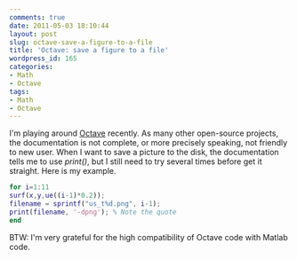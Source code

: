 ```yaml
---
comments: true
date: 2011-05-03 18:10:44
layout: post
slug: octave-save-a-figure-to-a-file
title: 'Octave: save a figure to a file'
wordpress_id: 165
categories:
- Math
- Octave
tags:
- Math
- Octave
---
```


I'm playing around [Octave](http://www.octave.org) recently. As many other open-source projects, the
documentation is not complete, or more precisely speaking, not friendly to new user. When I want to
save a picture to the disk, the documentation tells me to use _print()_, but I still need to try
several times before get it straight. Here is my example.

```matlab
for i=1:11
surf(x,y,ue((i-1)*0.2));
filename = sprintf("us_t%d.png", i-1);
print(filename, '-dpng'); % Note the quote
end
```

BTW: I'm very grateful for the high compatibility of Octave code with Matlab code.
